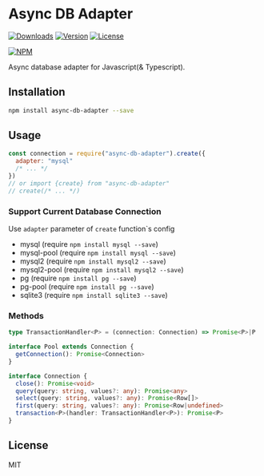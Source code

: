 # Async DB Adapter

[![Downloads](https://img.shields.io/npm/dt/async-db-adapter.svg)](https://npmcharts.com/compare/async-db-adapter?minimal=true)
[![Version](https://img.shields.io/npm/v/async-db-adapter.svg)](https://www.npmjs.com/package/async-db-adapter)
[![License](https://img.shields.io/npm/l/async-db-adapter.svg)](https://www.npmjs.com/package/async-db-adapter)

[![NPM](https://nodei.co/npm/async-db-adapter.png)](https://www.npmjs.com/package/async-db-adapter)

Async database adapter for Javascript(& Typescript).

## Installation

```bash
npm install async-db-adapter --save
```

## Usage

```javascript
const connection = require("async-db-adapter").create({
  adapter: "mysql"
  /* ... */
})
// or import {create} from "async-db-adapter"
// create(/* ... */)
```

### Support Current Database Connection

Use `adapter` parameter of `create` function`s config

- mysql (require `npm install mysql --save`)
- mysql-pool (require `npm install mysql --save`)
- mysql2 (require `npm install mysql2 --save`)
- mysql2-pool (require `npm install mysql2 --save`)
- pg (require `npm install pg --save`)
- pg-pool (require `npm install pg --save`)
- sqlite3 (require `npm install sqlite3 --save`)

### Methods

```typescript
type TransactionHandler<P> = (connection: Connection) => Promise<P>|P

interface Pool extends Connection {
  getConnection(): Promise<Connection>
}

interface Connection {
  close(): Promise<void>
  query(query: string, values?: any): Promise<any>
  select(query: string, values?: any): Promise<Row[]>
  first(query: string, values?: any): Promise<Row|undefined>
  transaction<P>(handler: TransactionHandler<P>): Promise<P>
}
```

## License

MIT
